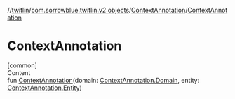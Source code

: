 //[twitlin](../../index.md)/[com.sorrowblue.twitlin.v2.objects](../index.md)/[ContextAnnotation](index.md)/[ContextAnnotation](-context-annotation.md)



# ContextAnnotation  
[common]  
Content  
fun [ContextAnnotation](-context-annotation.md)(domain: [ContextAnnotation.Domain](-domain/index.md), entity: [ContextAnnotation.Entity](-entity/index.md))  



